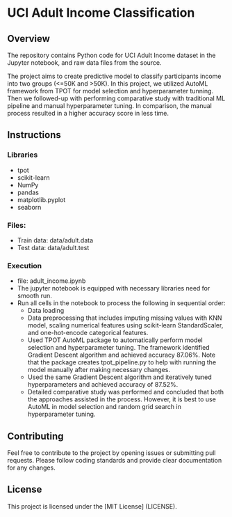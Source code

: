 # UCI Adult Income Classification

## Overview
The repository contains Python code for UCI Adult Income dataset in the Jupyter notebook, and raw data files from the source.

The project aims to create predictive model to classify participants income into two groups (<=50K and >50K). In this project, we utilized AutoML framework from TPOT for model selection and hyperparameter tunning. Then we followed-up with performing comparative study with traditional ML pipeline and manual hyperparameter tuning. In comparison, the manual process resulted in a higher accuracy score in less time.


## Instructions

### Libraries
- tpot
- scikit-learn
- NumPy
- pandas
- matplotlib.pyplot
- seaborn

### Files:
- Train data: data/adult.data
- Test data: data/adult.test

### Execution
- file: adult_income.ipynb
- The jupyter notebook is equipped with necessary libraries need for smooth run.
- Run all cells in the notebook to process the following in sequential order:
    - Data loading
    - Data preprocessing that includes imputing missing values with KNN model, scaling numerical features using scikit-learn StandardScaler, and one-hot-encode categorical features.
    - Used TPOT AutoML package to automatically perform model selection and hyperparameter tuning. The framework identified Gradient Descent algorithm and achieved accuracy 87.06%. Note that the package creates tpot_pipeline.py to help with running the model manually after making necessary changes.
    - Used the same Gradient Descent algorithm and iteratively tuned hyperparameters and achieved accuracy of 87.52%.
    - Detailed comparative study was performed and concluded that both the approaches assisted in the process. However, it is best to use AutoML in model selection and random grid search in hyperparameter tuning.

## Contributing

Feel free to contribute to the project by opening issues or submitting pull requests. Please follow coding standards and provide clear documentation for any changes.

## License

This project is licensed under the [MIT License] (LICENSE).
